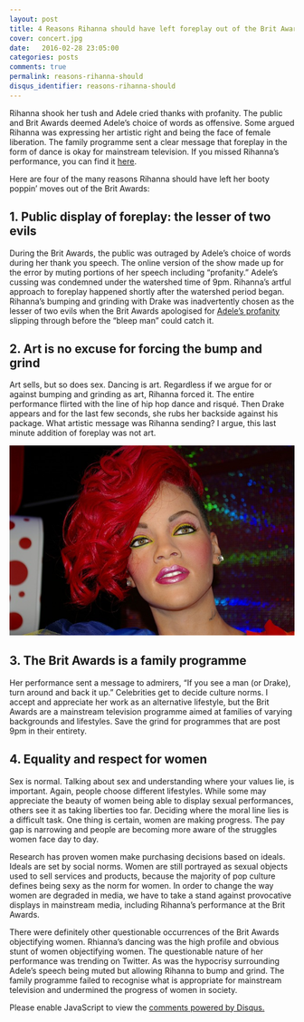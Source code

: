 ```yaml
---
layout: post
title: 4 Reasons Rihanna should have left foreplay out of the Brit Awards
cover: concert.jpg
date:   2016-02-28 23:05:00
categories: posts
comments: true
permalink: reasons-rihanna-should
disqus_identifier: reasons-rihanna-should
---
```

Rihanna shook her tush and Adele cried thanks with profanity. The public and Brit Awards deemed Adele’s choice of words as offensive. Some argued Rihanna was expressing her artistic right and being the face of female liberation. The family programme sent a clear message that foreplay in the form of dance is okay for mainstream television. If you missed Rihanna’s performance, you can find it [here](https://youtu.be/SQWqksdE4gw?t=3m30s).

Here are four of the many reasons Rihanna should have left her booty poppin’ moves out of the Brit Awards:

## 1. Public display of foreplay: the lesser of two evils
During the Brit Awards, the public was outraged by Adele’s choice of words during her thank you speech. The online version of the show made up for the error by muting portions of her speech including “profanity.” Adele’s cussing was condemned under the watershed time of 9pm. Rihanna’s artful approach to foreplay happened shortly after the watershed period began. Rihanna’s bumping and grinding with Drake was inadvertently chosen as the lesser of two evils when the Brit Awards apologised for [Adele’s profanity](https://youtu.be/sMGr3N6KoTQ) slipping through before the “bleep man” could catch it.

## 2. Art is no excuse for forcing the bump and grind
Art sells, but so does sex. Dancing is art. Regardless if we argue for or against bumping and grinding as art, Rihanna forced it. The entire performance flirted with the line of hip hop dance and risqué. Then Drake appears and for the last few seconds, she rubs her backside against his package. What artistic message was Rihanna sending? I argue, this last minute addition of foreplay was not art. 

![Rihanna](/images/rihanna.jpg)

## 3. The Brit Awards is a family programme
Her performance sent a message to admirers, “If you see a man (or Drake), turn around and back it up.” Celebrities get to decide culture norms. I accept and appreciate her work as an alternative lifestyle, but the Brit Awards are a mainstream television programme aimed at families of varying backgrounds and lifestyles. Save the grind for programmes that are post 9pm in their entirety. 

## 4.  Equality and respect for women
Sex is normal. Talking about sex and understanding where your values lie, is important. Again, people choose different lifestyles. While some may appreciate the beauty of women being able to display sexual performances, others see it as taking liberties too far. Deciding where the moral line lies is a difficult task. One thing is certain, women are making progress. The pay gap is narrowing and people are becoming more aware of the struggles women face day to day. 

Research has proven women make purchasing decisions based on ideals. Ideals are set by social norms. Women are still portrayed as sexual objects used to sell services and products, because the majority of pop culture defines being sexy as the norm for women. In order to change the way women are degraded in media, we have to take a stand against provocative displays in mainstream media, including Rihanna’s performance at the Brit Awards.

There were definitely other questionable occurrences of the Brit Awards objectifying women. Rhianna’s dancing was the high profile and obvious stunt of women objectifying women. The questionable nature of her performance was trending on Twitter. As was the hypocrisy surrounding Adele’s speech being muted but allowing Rihanna to bump and grind. The family programme failed to recognise what is appropriate for mainstream television and undermined the progress of women in society.

<!--Add Disqus comments. -->
<div id="disqus_thread"></div>
<script>
/**
* RECOMMENDED CONFIGURATION VARIABLES: EDIT AND UNCOMMENT THE SECTION BELOW TO INSERT DYNAMIC VALUES FROM YOUR PLATFORM OR CMS.
* LEARN WHY DEFINING THESE VARIABLES IS IMPORTANT: https://disqus.com/admin/universalcode/#configuration-variables
*/

var disqus_config = function () {
this.page.url; // Replace PAGE_URL with your page's canonical URL variable
this.page.identifier = disqus_identifier; // Replace PAGE_IDENTIFIER with your page's unique identifier variable
};

(function() { // DON'T EDIT BELOW THIS LINE
var d = document, s = d.createElement('script');

s.src = '//kishabradley.disqus.com/embed.js';

s.setAttribute('data-timestamp', +new Date());
(d.head || d.body).appendChild(s);
})();
</script>
<noscript>Please enable JavaScript to view the <a href="https://disqus.com/?ref_noscript" rel="nofollow">comments powered by Disqus.</a></noscript>
